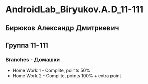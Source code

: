 # AndroidLab_Biryukov.A.D_11-111

## Бирюков Александр Дмитриевич 
## Группа 11-111

### Branches - Домашки

* Home Work 1 - Complite, points 50%
* Home Work 2 - Complite, points 100% + extra point

